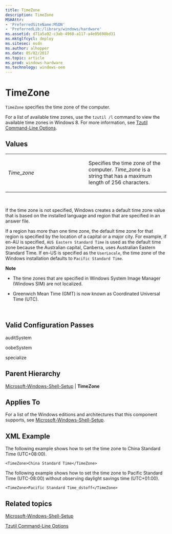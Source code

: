 ```yaml
---
title: TimeZone
description: TimeZone
MSHAttr:
- 'PreferredSiteName:MSDN'
- 'PreferredLib:/library/windows/hardware'
ms.assetid: d71a5a92-c3ab-4960-a117-a4e05698bd31
ms.mktglfcycl: deploy
ms.sitesec: msdn
ms.author: alhopper
ms.date: 05/02/2017
ms.topic: article
ms.prod: windows-hardware
ms.technology: windows-oem
---
```


# TimeZone


`TimeZone` specifies the time zone of the computer.

For a list of available time zones, use the `tzutil /l` command to view the available time zones in Windows 8. For more information, see [Tzutil Command-Line Options](http://go.microsoft.com/fwlink/?LinkId=247423).

## Values


<table>
<colgroup>
<col width="50%" />
<col width="50%" />
</colgroup>
<tbody>
<tr class="odd">
<td><p><em>Time_zone</em></p></td>
<td><p>Specifies the time zone of the computer. <em>Time_zone</em> is a string that has a maximum length of 256 characters.</p></td>
</tr>
</tbody>
</table>

 

If the time zone is not specified, Windows creates a default time zone value that is based on the installed language and region that are specified in an answer file.

If a region has more than one time zone, the default time zone for that region is specified by the location of a capital or a major city. For example, if en-AU is specified, `AUS Eastern Standard Time` is used as the default time zone because the Australian capital, Canberra, uses Australian Eastern Standard Time. If en-US is specified as the `UserLocale`, the time zone of the Windows installation defaults to `Pacific Standard Time`.

**Note**  
-   The time zones that are specified in Windows System Image Manager (Windows SIM) are not localized.

-   Greenwich Mean Time (GMT) is now known as Coordinated Universal Time (UTC).

 

## Valid Configuration Passes


auditSystem

oobeSystem

specialize

## Parent Hierarchy


[Microsoft-Windows-Shell-Setup](microsoft-windows-shell-setup.md) | **TimeZone**

## Applies To


For a list of the Windows editions and architectures that this component supports, see [Microsoft-Windows-Shell-Setup](microsoft-windows-shell-setup.md).

## XML Example


The following example shows how to set the time zone to China Standard Time (UTC+08:00).

```
<TimeZone>China Standard Time</TimeZone>
```

The following example shows how to set the time zone to Pacific Standard Time (UTC-08:00) without observing daylight savings time (UTC+01:00).

```
<TimeZone>Pacific Standard Time_dstoff</TimeZone>
```

## Related topics


[Microsoft-Windows-Shell-Setup](microsoft-windows-shell-setup.md)

[Tzutil Command-Line Options](http://go.microsoft.com/fwlink/?LinkId=247423)

 

 







